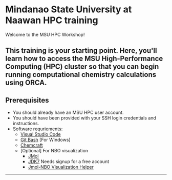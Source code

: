 # Mindanao State University at Naawan HPC training

Welcome to the MSU HPC Workshop!

This training is your starting point. Here, you'll learn how to access the MSU High-Performance Computing (HPC) cluster so that you can begin running computational chemistry calculations using ORCA. 
---

## Prerequisites

- You should already have an MSU HPC user account.
- You should have been provided with your SSH login credentials and instructions.
- Software requriements:
    - [Visual Studio Code](https://code.visualstudio.com/download)
    - [Git Bash](https://gitforwindows.org/) [For Windows]
    - [Chemcraft](https://www.chemcraftprog.com/download.html)
    - [Optional] For NBO visualization
        - [JMol](https://jmol.sourceforge.net/download/)
        - [JDK7](https://www.oracle.com/java/technologies/javase/javase7-archive-downloads.html) Needs signup for a free account
        - [Jmol-NBO Visualization Helper](https://www.marcelpatek.com/nbo/java-apps.php#jnvh)

---

